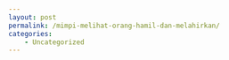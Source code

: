 ```yaml
---
layout: post
permalink: /mimpi-melihat-orang-hamil-dan-melahirkan/
categories:
    - Uncategorized
---
```


